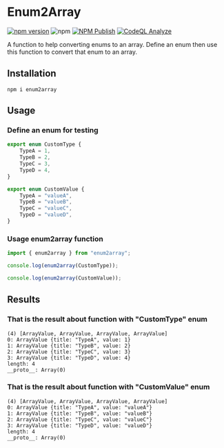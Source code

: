 # Enum2Array  
[![npm version](https://badge.fury.io/js/enum2array.svg)](https://badge.fury.io/js/enum2array) ![npm](https://img.shields.io/npm/dt/enum2array?label=Downloads&logo=npm) [![NPM Publish](https://github.com/sametcelikbicak/enum2array/actions/workflows/npm-publish.yml/badge.svg)](https://github.com/sametcelikbicak/enum2array/actions/workflows/npm-publish.yml) [![CodeQL Analyze](https://github.com/sametcelikbicak/enum2array/actions/workflows/codeql-analysis.yml/badge.svg)](https://github.com/sametcelikbicak/enum2array/actions/workflows/codeql-analysis.yml)

A function to help converting enums to an array. Define an enum then use this function to convert that enum to an array.

## Installation

```
npm i enum2array
```

## Usage

### Define an enum for testing
```typescript
export enum CustomType {
    TypeA = 1,
    TypeB = 2,
    TypeC = 3,
    TypeD = 4,
}

export enum CustomValue {
    TypeA = "valueA",
    TypeB = "valueB",
    TypeC = "valueC",
    TypeD = "valueD",
}
```

### Usage enum2array function

```typescript
import { enum2array } from "enum2array";

console.log(enum2array(CustomType));

console.log(enum2array(CustomValue));
```

## Results

### That is the result about function with "CustomType" enum

```
(4) [ArrayValue, ArrayValue, ArrayValue, ArrayValue]
0: ArrayValue {title: "TypeA", value: 1}
1: ArrayValue {title: "TypeB", value: 2}
2: ArrayValue {title: "TypeC", value: 3}
3: ArrayValue {title: "TypeD", value: 4}
length: 4
__proto__: Array(0)
```

### That is the result about function with "CustomValue" enum

```
(4) [ArrayValue, ArrayValue, ArrayValue, ArrayValue]
0: ArrayValue {title: "TypeA", value: "valueA"}
1: ArrayValue {title: "TypeB", value: "valueB"}
2: ArrayValue {title: "TypeC", value: "valueC"}
3: ArrayValue {title: "TypeD", value: "valueD"}
length: 4
__proto__: Array(0)
```